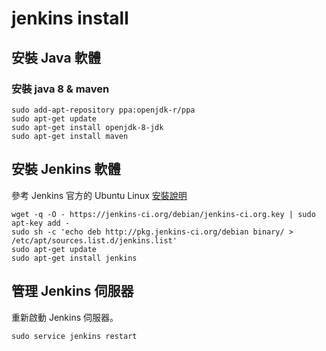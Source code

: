 jenkins install
===============

安裝 Java 軟體
--------------

### 安裝 java 8 & maven

```
sudo add-apt-repository ppa:openjdk-r/ppa
sudo apt-get update
sudo apt-get install openjdk-8-jdk
sudo apt-get install maven
```

安裝 Jenkins 軟體
-----------------

參考 Jenkins 官方的 Ubuntu Linux [安裝說明](https://wiki.jenkins-ci.org/display/JENKINS/Installing+Jenkins+on+Ubuntu)

```
wget -q -O - https://jenkins-ci.org/debian/jenkins-ci.org.key | sudo apt-key add -
sudo sh -c 'echo deb http://pkg.jenkins-ci.org/debian binary/ > /etc/apt/sources.list.d/jenkins.list'
sudo apt-get update
sudo apt-get install jenkins
```

管理 Jenkins 伺服器
-------------------

重新啟動 Jenkins 伺服器。

```
sudo service jenkins restart
```
